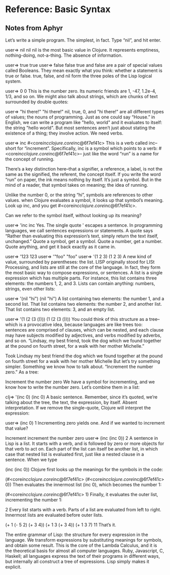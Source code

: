 # Reference: Basic Syntax 


## Notes from Aphyr


Let’s write a simple program. The simplest, in fact. Type “nil”, and hit enter.

user=> nil
nil
nil is the most basic value in Clojure. It represents emptiness, nothing-doing, not-a-thing. The absence of information.

user=> true
true
user=> false
false
true and false are a pair of special values called Booleans. They mean exactly what you think: whether a statement is true or false. true, false, and nil form the three poles of the Lisp logical system.

user=> 0
0
This is the number zero. Its numeric friends are 1, -47, 1.2e-4, 1/3, and so on. We might also talk about strings, which are chunks of text surrounded by double quotes:

user=> "hi there!"
"hi there!"
nil, true, 0, and "hi there!" are all different types of values; the nouns of programming. Just as one could say “House.” in English, we can write a program like "hello, world" and it evaluates to itself: the string "hello world". But most sentences aren’t just about stating the existence of a thing; they involve action. We need verbs.

user=> inc
#<core$inc clojure.core$inc@6f7ef41c>
This is a verb called inc–short for “increment”. Specifically, inc is a symbol which points to a verb: #<core$inc clojure.core$inc@6f7ef41c>– just like the word “run” is a name for the concept of running.

There’s a key distinction here–that a signifier, a reference, a label, is not the same as the signified, the referent, the concept itself. If you write the word “run” on paper, the ink means nothing by itself. It’s just a symbol. But in the mind of a reader, that symbol takes on meaning; the idea of running.

Unlike the number 0, or the string “hi”, symbols are references to other values. when Clojure evaluates a symbol, it looks up that symbol’s meaning. Look up inc, and you get #<core$inc clojure.core$inc@6f7ef41c>.

Can we refer to the symbol itself, without looking up its meaning?

user=> 'inc
inc
Yes. The single quote ' escapes a sentence. In programming languages, we call sentences expressions or statements. A quote says “Rather than evaluating this expression’s text, simply return the text itself, unchanged.” Quote a symbol, get a symbol. Quote a number, get a number. Quote anything, and get it back exactly as it came in.

user=> '123
123
user=> '"foo"
"foo"
user=> '(1 2 3)
(1 2 3)
A new kind of value, surrounded by parentheses: the list. LISP originally stood for LISt Processing, and lists are still at the core of the language. In fact, they form the most basic way to compose expressions, or sentences. A list is a single expression which has multiple parts. For instance, this list contains three elements: the numbers 1, 2, and 3. Lists can contain anything: numbers, strings, even other lists:

user=> '(nil "hi")
(nil "hi")
A list containing two elements: the number 1, and a second list. That list contains two elements: the number 2, and another list. That list contains two elements: 3, and an empty list.

user=> '(1 (2 (3 ())))
(1 (2 (3 ())))
You could think of this structure as a tree–which is a provocative idea, because languages are like trees too: sentences are comprised of clauses, which can be nested, and each clause may have subjects modified by adjectives, and verbs modified by adverbs, and so on. “Lindsay, my best friend, took the dog which we found together at the pound on fourth street, for a walk with her mother Michelle.”

Took
  Lindsay
    my best friend
  the dog
    which we found together
      at the pound
        on fourth street
    for a walk
      with her mother
        Michelle
But let’s try something simpler. Something we know how to talk about. “Increment the number zero.” As a tree:

Increment
  the number zero
We have a symbol for incrementing, and we know how to write the number zero. Let’s combine them in a list:

clj=> '(inc 0)
(inc 0)
A basic sentence. Remember, since it’s quoted, we’re talking about the tree, the text, the expression, by itself. Absent interpretation. If we remove the single-quote, Clojure will interpret the expression:

user=> (inc 0)
1
Incrementing zero yields one. And if we wanted to increment that value?

Increment
  increment
    the number zero
user=> (inc (inc 0))
2
A sentence in Lisp is a list. It starts with a verb, and is followed by zero or more objects for that verb to act on. Each part of the list can itself be another list, in which case that nested list is evaluated first, just like a nested clause in a sentence. When we type

(inc (inc 0))
Clojure first looks up the meanings for the symbols in the code:

(#<core$inc clojure.core$inc@6f7ef41c>
  (#<core$inc clojure.core$inc@6f7ef41c>
    0))
Then evaluates the innermost list (inc 0), which becomes the number 1:

(#<core$inc clojure.core$inc@6f7ef41c>
 1)
Finally, it evaluates the outer list, incrementing the number 1:

2
Every list starts with a verb. Parts of a list are evaluated from left to right. Innermost lists are evaluated before outer lists.

(+ 1 (- 5 2) (+ 3 4))
(+ 1 3       (+ 3 4))
(+ 1 3       7)
11
That’s it.

The entire grammar of Lisp: the structure for every expression in the language. We transform expressions by substituting meanings for symbols, and obtain some result. This is the core of the Lambda Calculus, and it is the theoretical basis for almost all computer languages. Ruby, Javascript, C, Haskell; all languages express the text of their programs in different ways, but internally all construct a tree of expressions. Lisp simply makes it explicit.

